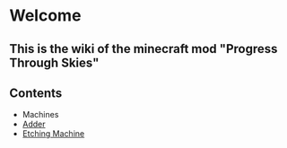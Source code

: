 # Welcome

## This is the wiki of the minecraft mod "Progress Through Skies"

## Contents

- Machines
- [Adder](adder.md)
- [Etching Machine](etching_machine.md)
